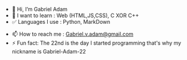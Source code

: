 - 👋 Hi, I’m Gabriel Adam
- 👀 I want to learn : Web (HTML,JS,CSS), C XOR C++
- ✅ Languages ​​I use : Python, MarkDown
<!--- - 🌱 I’m currently learning : Python --->
- 📫 How to reach me : Gabriel.v.adam@gmail.com
- ⚡ Fun fact: The 22nd is the day I started programming that's why my nickname is Gabriel-Adam-22

<!---
Gabriel-Adam-22/Gabriel-Adam-22 is a ✨ special ✨ repository because its `README.md` (this file) appears on your GitHub profile.
You can click the Preview link to take a look at your changes.
--->
<!--- 💞️ I’m looking to collaborate on ...--->
